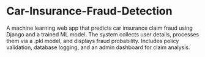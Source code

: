 # Car-Insurance-Fraud-Detection
A machine learning web app that predicts car insurance claim fraud using Django and a trained ML model. The system collects user details, processes them via a .pkl model, and displays fraud probability. Includes policy validation, database logging, and an admin dashboard for claim analysis.
